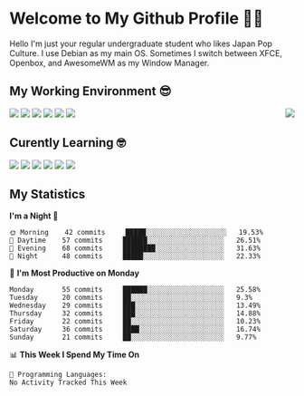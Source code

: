 # Welcome to My Github Profile 👋😁

Hello I'm just your regular undergraduate student who likes Japan Pop Culture. I use Debian as my main OS. Sometimes I switch between XFCE, Openbox, and AwesomeWM as my Window Manager.

## My Working Environment 😎

<img src="https://webusstatic.yo-star.com/ark_us_web/assets/159229525944611258/d85060be4f7a4a4d1435b2812773ca30.png?x-oss-process=image/resize,w_170" align=right>

![](https://img.shields.io/badge/-Debian-informational?style=for-the-badge&logo=debian&logoColor=white&color=A81D33)
![](https://img.shields.io/badge/-ZSH-informational?style=for-the-badge&logo=gnu-bash&logoColor=white&color=C97E84)
![](https://img.shields.io/badge/-Neovim-informational?style=for-the-badge&logo=neovim&logoColor=white&color=57A143)
![](https://img.shields.io/badge/-Emacs-informational?style=for-the-badge&logo=gnu-emacs&logoColor=white&color=7F5AB6)
![](https://img.shields.io/badge/-XFCE-informational?style=for-the-badge&logo=xfce&logoColor=white&color=2284F2)
![](https://img.shields.io/badge/-AwesomeWM-informational?style=for-the-badge&logo=awesomewm&logoColor=white&color=535D6C)

## Curently Learning 🤓

[![](https://img.shields.io/badge/-Eleventy-informational?style=for-the-badge&logo=eleventy&logoColor=white&color=000000)](https://www.11ty.dev/)
[![](https://img.shields.io/badge/-Go-informational?style=for-the-badge&logo=go&logoColor=white&color=00ADD8)](https://golang.org/)
[![](https://img.shields.io/badge/-Gulp-informational?style=for-the-badge&logo=gulp&logoColor=white&color=CF4647)](https://gulpjs.com/)
[![](https://img.shields.io/badge/-Lua-informational?style=for-the-badge&logo=lua&logoColor=white&color=2C2D72)](http://www.lua.org/)
[![](https://img.shields.io/badge/-PostCSS-informational?style=for-the-badge&logo=postcss&logoColor=white&color=DD3A0A)](https://postcss.org/)
[![](https://img.shields.io/badge/-Tailwind-informational?style=for-the-badge&logo=tailwind-css&logoColor=white&color=38B2AC)](https://tailwindcss.com/)


## My Statistics
<!--START_SECTION:waka-->
**I'm a Night 🦉** 

```text
🌞 Morning    42 commits     █████░░░░░░░░░░░░░░░░░░░░   19.53% 
🌆 Daytime    57 commits     ██████░░░░░░░░░░░░░░░░░░░   26.51% 
🌃 Evening    68 commits     ████████░░░░░░░░░░░░░░░░░   31.63% 
🌙 Night      48 commits     █████░░░░░░░░░░░░░░░░░░░░   22.33%

```
📅 **I'm Most Productive on Monday** 

```text
Monday       55 commits     ██████░░░░░░░░░░░░░░░░░░░   25.58% 
Tuesday      20 commits     ██░░░░░░░░░░░░░░░░░░░░░░░   9.3% 
Wednesday    29 commits     ███░░░░░░░░░░░░░░░░░░░░░░   13.49% 
Thursday     32 commits     ███░░░░░░░░░░░░░░░░░░░░░░   14.88% 
Friday       22 commits     ██░░░░░░░░░░░░░░░░░░░░░░░   10.23% 
Saturday     36 commits     ████░░░░░░░░░░░░░░░░░░░░░   16.74% 
Sunday       21 commits     ██░░░░░░░░░░░░░░░░░░░░░░░   9.77%

```


📊 **This Week I Spend My Time On** 

```text
💬 Programming Languages: 
No Activity Tracked This Week

```


<!--END_SECTION:waka-->
